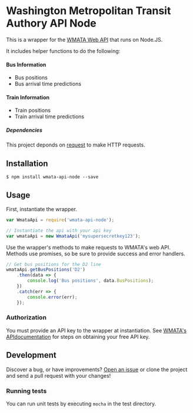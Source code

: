 Washington Metropolitan Transit Authory API Node
============================================

This is a wrapper for the [WMATA Web API](https://developer.wmata.com) that
runs on Node.JS.

It includes helper functions to do the following:

#### Bus Information
- Bus positions
- Bus arrival time predictions

#### Train Information
- Train positions
- Train arrival time predictions

##### Dependencies

This project deponds on [request](https://github.com/request/request) to make HTTP requests.

## Installation
    
    $ npm install wmata-api-node --save

## Usage

First, instantiate the wrapper.
```javascript
var WmataApi = require('wmata-api-node');

// Instantiate the api with your api key
var wmataApi = new WmataApi('mysupersecretkey123');
```

Use the wrapper's methods to make requests to WMATA's web API. Methods use promises, so be sure to provide success and error handlers.
```javascript
// Get bus positions for the D2 line
wmataApi.getBusPositions('D2')
    .then(data => {
        console.log('Bus positions', data.BusPositions);
    })
    .catch(err => {
        console.error(err);
    });
```

### Authorization
You must provide an API key to the wrapper at instantiation. See [WMATA's APIdocumentation](https://developer.wmata.com) for steps on obtaining your free API key.

## Development

Discover a bug, or have improvements? [Open an issue](https://github.com/anderMatt/wmata-api-node/issues/new) or clone the project and send a pull request with your changes!

### Running tests
You can run unit tests by executing `mocha` in the test directory.
